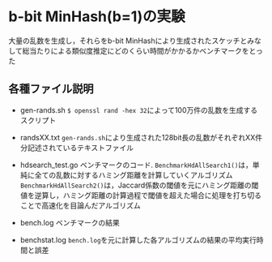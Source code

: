 # b-bit MinHash(b=1)の実験
大量の乱数を生成し，それらをb-bit MinHashにより生成されたスケッチとみなして総当たりによる類似度推定にどのくらい時間がかかるかベンチマークをとった

## 各種ファイル説明
- gen-rands.sh
`$ openssl rand -hex 32`によって100万件の乱数を生成するスクリプト

- randsXX.txt
`gen-rands.sh`により生成された128bit長の乱数がそれぞれXX件分記述されているテキストファイル

- hdsearch_test.go
ベンチマークのコード.
`BenchmarkHdAllSearch1()`は，単純に全ての乱数に対するハミング距離を計算していくアルゴリズム
`BenchmarkHdAllSearch2()`は，Jaccard係数の閾値を元にハミング距離の閾値を逆算し，ハミング距離の計算過程で閾値を超えた場合に処理を打ち切ることで高速化を目論んだアルゴリズム

- bench.log
ベンチマークの結果

- benchstat.log
`bench.log`を元に計算した各アルゴリズムの結果の平均実行時間と誤差
